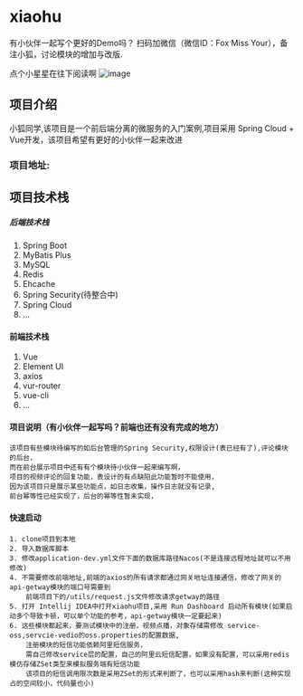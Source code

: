 # xiaohu
有小伙伴一起写个更好的Demo吗？
扫码加微信（微信ID：Fox Miss Your），备注小狐，讨论模块的增加与改版.


点个小星星在往下阅读啊
![image](https://jiuge-guli.oss-cn-shanghai.aliyuncs.com/mmqrcode1593145350347.png)

  ## 项目介绍

  小狐同学,该项目是一个前后端分离的微服务的入门案例,项目采用 Spring Cloud + Vue开发，该项目希望有更好的小伙伴一起来改进
  ### 项目地址:
  
 ## 项目技术栈
 ##### 后端技术栈
  1. Spring Boot 
  2. MyBatis Plus
  3. MySQL
  4. Redis
  5. Ehcache
  6. Spring Security(待整合中)
  7. Spring Cloud
  8. ...
 #### 前端技术栈 
  1. Vue
  2. Element UI
  3. axios
  4. vur-router
  5. vue-cli
  6. ...
  
  #### 项目说明（有小伙伴一起写吗？前端也还有没有完成的地方）
    该项目有些模块待编写的如后台管理的Spring Security,权限设计(表已经有了),评论模块的后台，
    而在前台展示项目中还有有个模块待小伙伴一起来编写啊，
    项目的视频评论的回复功能，表设计的有点缺陷此功能暂时不能使用，
    因为该项目只是展示某些功能点，如日志收集，操作日志就没有记录,
    前台幂等性已经实现了，后台的幂等性暂未实现，


  
  #### 快速启动
    1. clone项目到本地 
    2. 导入数据库脚本
    3. 修改application-dev.yml文件下面的数据库路径Nacos(不是连接远程地址就可以不用修改)
    4. 不需要修改前端地址,前端的axios的所有请求都通过网关地址连接通信，修改了网关的api-getway模块的端口号需要到 
        前端项目下的/utils/request.js文件修改请求getway的路径
    5. 打开 Intellij IDEA中打开xiaohu项目,采用 Run Dashboard 启动所有模块(如果启动多个导致卡顿，可以单个功能的参考，api-getway模块一定要起来)
    6. 这些模块都起来，要测试模块中的注册，视频点播，对象存储需修改 service-oss,servcie-vedio的oss.properties的配置数据,
        注册模块的短信功能依赖阿里短信服务，
        需自己修改service层的配置，自己的阿里云短信配置，如果没有配置，可以采用redis模仿存储ZSet类型来模拟服务端有短信功能
        该项目的短信调用限次数是采用ZSet的形式来判断了，也可以采用hash来判断(这种实现占的空间较小，代码量也小)
    

    
    
  
     
 
 
  
